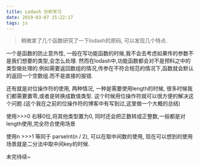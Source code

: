 ```yaml
---
title: Lodash 分析学习
date: 2019-03-07 15:22:17
tags: js
---
```

> 稍微拿了几个函数研究了一下lodash的原码, 可以发现几个特点.

一个是函数的防止意外性, 一般在写功能函数的时候,我不会去考虑如果传的参数不是我们想要的类型,会怎么处理.
然而在lodash中,功能函数都会对不是预料之中的类型做处理的.例如需要返回数组的情况,传参在不符合规范的情况下,函数就会默认的返回一个空数组.而不是直接的报错.

还有就是对位操作符的使用, 两种情况, 一种是需要使用length的时候, 很多时候我们都需要置零,或者是转换成数值类型.
这个时候用位操作符就可以很方便的解决这个问题.(这个我在之前的位操作符的博客中有写到过,这里做一个大概的总结)

使用>>>0 右移0位,将其他类型置为0, 同时还会把正数转成正整数,一般都是对length使用,完全符合使用场景

使用n >>>1 等同于 parseInt(n / 2), 可以在取中间数的使用,  现在可以想到的使用场景就是二分法中取中间key的时候.

未完待续~